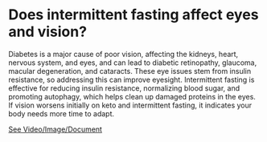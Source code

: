 # Does intermittent fasting affect eyes and vision?

Diabetes is a major cause of poor vision, affecting the kidneys, heart, nervous system, and eyes, and can lead to diabetic retinopathy, glaucoma, macular degeneration, and cataracts. These eye issues stem from insulin resistance, so addressing this can improve eyesight. Intermittent fasting is effective for reducing insulin resistance, normalizing blood sugar, and promoting autophagy, which helps clean up damaged proteins in the eyes. If vision worsens initially on keto and intermittent fasting, it indicates your body needs more time to adapt.

 [See Video/Image/Document](https://hls-player.drberg.com/asset?path=migrated-assets/how-intermittent-fasting-affects-your-eyes-and-vision)
